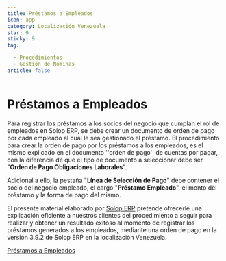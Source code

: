 ```yaml
---
title: Préstamos a Empleados
icon: app
category: Localización Venezuela
star: 9
sticky: 9
tag:

  - Procedimientos
  - Gestión de Nóminas
article: false
---
```


**Préstamos a Empleados**
=========================

Para registrar los préstamos a los socios del negocio que cumplan el rol de empleados en Solop ERP, se debe crear un documento de orden de pago por cada empleado al cual le sea gestionado el préstamo. El procedimiento para crear la orden de pago por los préstamos a los empleados, es el mismo explicado en el documento ''orden de pago'' de cuentas por pagar, con la diferencia de que el tipo de documento a seleccionar debe ser "**Orden de Pago Obligaciones Laborales**".

Adicional a ello, la pestaña "**Línea de Selección de Pago**" debe contener el socio del negocio empleado, el cargo "**Préstamo Empleado**", el monto del préstamo y la forma de pago del mismo.

El presente material elaborado por [Solop ERP](https://ayuda.solopapp.com/) pretende ofrecerle una explicación eficiente a nuestros clientes del procedimiento a seguir para realizar y obtener un resultado exitoso al momento de registrar los préstamos generados a los empleados, mediante una orden de pago en la versión 3.9.2 de Solop ERP en la localización Venezuela.

[Préstamos a Empleados](loans-to-employees)
